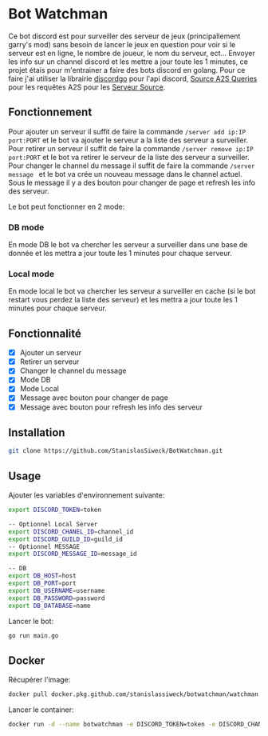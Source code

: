 # Bot Watchman

Ce bot discord est pour surveiller des serveur de jeux (principallement garry's mod) sans besoin de lancer le jeux en question pour voir si le serveur est en ligne, le nombre de joueur, le nom du serveur, ect...
Envoyer les info sur un channel discord et les mettre a jour toute les 1 minutes, ce projet étais pour m'entrainer a faire des bots discord en golang.
Pour ce faire j'ai utiliser la librairie [discordgo](github.com/bwmarrin/discordgo) pour l'api discord, [Source A2S Queries](github.com/rumblefrog/go-a2s) pour les requêtes A2S pour les [Serveur Source](https://developer.valvesoftware.com/wiki/Server_queries).

## Fonctionnement

Pour ajouter un serveur il suffit de faire la commande `/server add ip:IP port:PORT` et le bot va ajouter le serveur a la liste des serveur a surveiller.
Pour retirer un serveur il suffit de faire la commande `/server remove ip:IP port:PORT` et le bot va retirer le serveur de la liste des serveur a surveiller.
Pour changer le channel du message il suffit de faire la commande `/server message ` et le bot va crée un nouveau message dans le channel actuel.
Sous le message il y a des bouton pour changer de page et refresh les info des serveur.


Le bot peut fonctionner en 2 mode:

### DB mode

En mode DB le bot va chercher les serveur a surveiller dans une base de donnée et les mettra a jour toute les 1 minutes pour chaque serveur.

### Local mode

En mode local le bot va chercher les serveur a surveiller en cache (si le bot restart vous perdez la liste des serveur) et les mettra a jour toute les 1 minutes pour chaque serveur.


## Fonctionnalité

- [x] Ajouter un serveur
- [x] Retirer un serveur
- [x] Changer le channel du message
- [x] Mode DB
- [x] Mode Local
- [x] Message avec bouton pour changer de page
- [x] Message avec bouton pour refresh les info des serveur

## Installation

```bash
git clone https://github.com/StanislasSiweck/BotWatchman.git
```

## Usage

Ajouter les variables d'environnement suivante:
```bash
export DISCORD_TOKEN=token

-- Optionnel Local Server
export DISCORD_CHANEL_ID=channel_id
export DISCORD_GUILD_ID=guild_id
-- Optionnel MESSAGE
export DISCORD_MESSAGE_ID=message_id

-- DB
export DB_HOST=host
export DB_PORT=port
export DB_USERNAME=username
export DB_PASSWORD=password
export DB_DATABASE=name


```

Lancer le bot:
```bash
go run main.go
```

## Docker

Récupérer l'image:
```bash
docker pull docker.pkg.github.com/stanislassiweck/botwatchman/watchman:latest
```

Lancer le container:
```bash
docker run -d --name botwatchman -e DISCORD_TOKEN=token -e DISCORD_CHANEL_ID=channel_id -e DISCORD_GUILD_ID=guild_id
```
